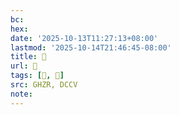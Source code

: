 ```yaml
---
bc:
hex:
date: '2025-10-13T11:27:13+08:00'
lastmod: '2025-10-14T21:46:45-08:00'
title: 󰖒
url: 󰖒
tags: [𠩺, 𠩺]
src: GHZR, DCCV
note:
---
```

